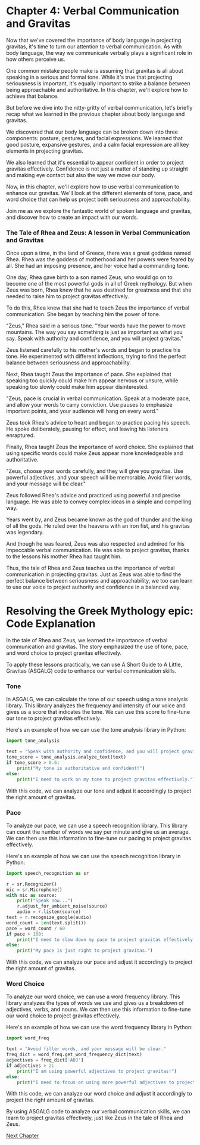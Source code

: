 # Chapter 4: Verbal Communication and Gravitas

Now that we've covered the importance of body language in projecting gravitas, it's time to turn our attention to verbal communication. As with body language, the way we communicate verbally plays a significant role in how others perceive us.

One common mistake people make is assuming that gravitas is all about speaking in a serious and formal tone. While it's true that projecting seriousness is important, it's equally important to strike a balance between being approachable and authoritative. In this chapter, we'll explore how to achieve that balance.

But before we dive into the nitty-gritty of verbal communication, let's briefly recap what we learned in the previous chapter about body language and gravitas.

We discovered that our body language can be broken down into three components: posture, gestures, and facial expressions. We learned that good posture, expansive gestures, and a calm facial expression are all key elements in projecting gravitas.

We also learned that it's essential to appear confident in order to project gravitas effectively. Confidence is not just a matter of standing up straight and making eye contact but also the way we move our body.

Now, in this chapter, we'll explore how to use verbal communication to enhance our gravitas. We'll look at the different elements of tone, pace, and word choice that can help us project both seriousness and approachability.

Join me as we explore the fantastic world of spoken language and gravitas, and discover how to create an impact with our words.
### The Tale of Rhea and Zeus: A lesson in Verbal Communication and Gravitas

Once upon a time, in the land of Greece, there was a great goddess named Rhea. Rhea was the goddess of motherhood and her powers were feared by all. She had an imposing presence, and her voice had a commanding tone.

One day, Rhea gave birth to a son named Zeus, who would go on to become one of the most powerful gods in all of Greek mythology. But when Zeus was born, Rhea knew that he was destined for greatness and that she needed to raise him to project gravitas effectively.

To do this, Rhea knew that she had to teach Zeus the importance of verbal communication. She began by teaching him the power of tone.

"Zeus," Rhea said in a serious tone. "Your words have the power to move mountains. The way you say something is just as important as what you say. Speak with authority and confidence, and you will project gravitas."

Zeus listened carefully to his mother's words and began to practice his tone. He experimented with different inflections, trying to find the perfect balance between seriousness and approachability.

Next, Rhea taught Zeus the importance of pace. She explained that speaking too quickly could make him appear nervous or unsure, while speaking too slowly could make him appear disinterested.

"Zeus, pace is crucial in verbal communication. Speak at a moderate pace, and allow your words to carry conviction. Use pauses to emphasize important points, and your audience will hang on every word."

Zeus took Rhea's advice to heart and began to practice pacing his speech. He spoke deliberately, pausing for effect, and leaving his listeners enraptured.

Finally, Rhea taught Zeus the importance of word choice. She explained that using specific words could make Zeus appear more knowledgeable and authoritative.

"Zeus, choose your words carefully, and they will give you gravitas. Use powerful adjectives, and your speech will be memorable. Avoid filler words, and your message will be clear."

Zeus followed Rhea's advice and practiced using powerful and precise language. He was able to convey complex ideas in a simple and compelling way.

Years went by, and Zeus became known as the god of thunder and the king of all the gods. He ruled over the heavens with an iron fist, and his gravitas was legendary.

And though he was feared, Zeus was also respected and admired for his impeccable verbal communication. He was able to project gravitas, thanks to the lessons his mother Rhea had taught him.

Thus, the tale of Rhea and Zeus teaches us the importance of verbal communication in projecting gravitas. Just as Zeus was able to find the perfect balance between seriousness and approachability, we too can learn to use our voice to project authority and confidence in a balanced way.
# Resolving the Greek Mythology epic: Code Explanation

In the tale of Rhea and Zeus, we learned the importance of verbal communication and gravitas. The story emphasized the use of tone, pace, and word choice to project gravitas effectively.

To apply these lessons practically, we can use A Short Guide to A Little, Gravitas (ASGALG) code to enhance our verbal communication skills.

### Tone
In ASGALG, we can calculate the tone of our speech using a tone analysis library. This library analyzes the frequency and intensity of our voice and gives us a score that indicates the tone. We can use this score to fine-tune our tone to project gravitas effectively.

Here's an example of how we can use the tone analysis library in Python:

```python
import tone_analysis

text = "Speak with authority and confidence, and you will project gravitas."
tone_score = tone_analysis.analyze_text(text)
if tone_score > 0.6:
    print("My tone is authoritative and confident!")
else:
    print("I need to work on my tone to project gravitas effectively.")
```

With this code, we can analyze our tone and adjust it accordingly to project the right amount of gravitas.

### Pace
To analyze our pace, we can use a speech recognition library. This library can count the number of words we say per minute and give us an average. We can then use this information to fine-tune our pacing to project gravitas effectively.

Here's an example of how we can use the speech recognition library in Python:

```python
import speech_recognition as sr

r = sr.Recognizer()
mic = sr.Microphone()
with mic as source:
    print("Speak now...")
    r.adjust_for_ambient_noise(source)
    audio = r.listen(source)
text = r.recognize_google(audio)
word_count = len(text.split())
pace = word_count / 60
if pace > 100:
    print("I need to slow down my pace to project gravitas effectively.")
else:
    print("My pace is just right to project gravitas.")
```

With this code, we can analyze our pace and adjust it accordingly to project the right amount of gravitas.

### Word Choice
To analyze our word choice, we can use a word frequency library. This library analyzes the types of words we use and gives us a breakdown of adjectives, verbs, and nouns. We can then use this information to fine-tune our word choice to project gravitas effectively.

Here's an example of how we can use the word frequency library in Python:

```python
import word_freq

text = "Avoid filler words, and your message will be clear."
freq_dict = word_freq.get_word_frequency_dict(text)
adjectives = freq_dict['ADJ']
if adjectives > 2:
    print("I am using powerful adjectives to project gravitas!")
else:
    print("I need to focus on using more powerful adjectives to project gravitas.")
```

With this code, we can analyze our word choice and adjust it accordingly to project the right amount of gravitas.

By using ASGALG code to analyze our verbal communication skills, we can learn to project gravitas effectively, just like Zeus in the tale of Rhea and Zeus.


[Next Chapter](05_Chapter05.md)
